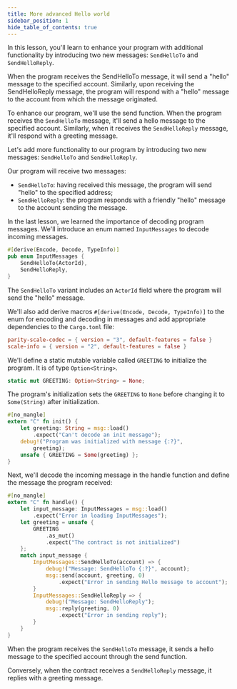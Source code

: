 ```yaml
---
title: More advanced Hello world
sidebar_position: 1
hide_table_of_contents: true
---
```


In this lesson, you'll learn to enhance your program with additional functionality by introducing two new messages: `SendHelloTo` and `SendHelloReply`.

When the program receives the SendHelloTo message, it will send a "hello" message to the specified account. Similarly, upon receiving the SendHelloReply message, the program will respond with a "hello" message to the account from which the message originated.

To enhance our program, we'll use the send function. When the program receives the `SendHelloTo` message, it'll send a hello message to the specified account.
Similarly, when it receives the `SendHelloReply` message, it'll respond with a greeting message.

Let's add more functionality to our program by introducing two new messages: `SendHelloTo` and `SendHelloReply`.

Our program will receive two messages:

- `SendHelloTo`: having received this message, the program will send "hello" to the specified address;
- `SendHelloReply`: the program responds with a friendly "hello" message to the account sending the message.

In the last lesson, we learned the importance of decoding program messages. We'll introduce an enum named `InputMessages` to decode incoming messages.

```rust title="src/lib.rs"
#[derive(Encode, Decode, TypeInfo)]
pub enum InputMessages {
    SendHelloTo(ActorId),
    SendHelloReply,
}
```

The `SendHelloTo` variant includes an `ActorId` field where the program will send the "hello" message.

We'll also add derive macros `#[derive(Encode, Decode, TypeInfo)]` to the enum for encoding and decoding in messages and add appropriate dependencies to the `Cargo.toml` file:

```toml title="Cargo.toml"
parity-scale-codec = { version = "3", default-features = false }
scale-info = { version = "2", default-features = false }
```
We'll define a static mutable variable called `GREETING` to initialize the program. It is of type `Option<String>`.

```rust title="src/lib.rs"
static mut GREETING: Option<String> = None;
```

The program's initialization sets the `GREETING` to `None` before changing it to `Some(String)` after initialization.

```rust title="src/lib.rs"
#[no_mangle]
extern "C" fn init() {
    let greeting: String = msg::load()
        .expect("Can't decode an init message");
    debug!("Program was initialized with message {:?}",
        greeting);
    unsafe { GREETING = Some(greeting) };
}
```

Next, we'll decode the incoming message in the handle function and define the message the program received:

```rust title="src/lib.rs"
#[no_mangle]
extern "C" fn handle() {
    let input_message: InputMessages = msg::load()
        .expect("Error in loading InputMessages");
    let greeting = unsafe {
        GREETING
            .as_mut()
            .expect("The contract is not initialized")
    };
    match input_message {
        InputMessages::SendHelloTo(account) => {
            debug!("Message: SendHelloTo {:?}", account);
            msg::send(account, greeting, 0)
                .expect("Error in sending Hello message to account");
        }
        InputMessages::SendHelloReply => {
            debug!("Message: SendHelloReply");
            msg::reply(greeting, 0)
                .expect("Error in sending reply");
        }
    }
}
```

When the program receives the `SendHelloTo` message, it sends a hello message to the specified account through the send function.

Conversely, when the contract receives a `SendHelloReply` message, it replies with a greeting message.
